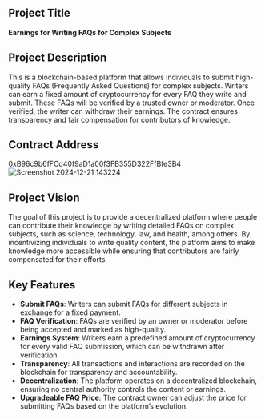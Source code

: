 ## Project Title
**Earnings for Writing FAQs for Complex Subjects**

## Project Description
This is a blockchain-based platform that allows individuals to submit high-quality FAQs (Frequently Asked Questions) for complex subjects. Writers can earn a fixed amount of cryptocurrency for every FAQ they write and submit. These FAQs will be verified by a trusted owner or moderator. Once verified, the writer can withdraw their earnings. The contract ensures transparency and fair compensation for contributors of knowledge.

## Contract Address
0xB96c9b6fFCd40f9aD1a00f3FB355D322FfBfe3B4
![Screenshot 2024-12-21 143224](https://github.com/user-attachments/assets/6efa2cb5-26c1-48ad-8f6b-d9b4be49c3a9)


## Project Vision
The goal of this project is to provide a decentralized platform where people can contribute their knowledge by writing detailed FAQs on complex subjects, such as science, technology, law, and health, among others. By incentivizing individuals to write quality content, the platform aims to make knowledge more accessible while ensuring that contributors are fairly compensated for their efforts.

## Key Features

- **Submit FAQs**: Writers can submit FAQs for different subjects in exchange for a fixed payment.
- **FAQ Verification**: FAQs are verified by an owner or moderator before being accepted and marked as high-quality.
- **Earnings System**: Writers earn a predefined amount of cryptocurrency for every valid FAQ submission, which can be withdrawn after verification.
- **Transparency**: All transactions and interactions are recorded on the blockchain for transparency and accountability.
- **Decentralization**: The platform operates on a decentralized blockchain, ensuring no central authority controls the content or earnings.
- **Upgradeable FAQ Price**: The contract owner can adjust the price for submitting FAQs based on the platform’s evolution.


